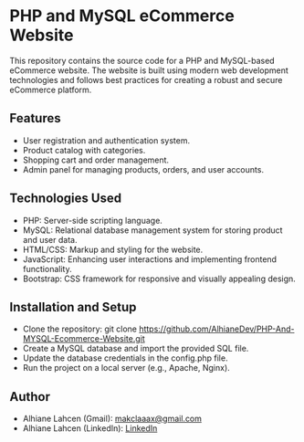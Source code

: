 # PHP and MySQL eCommerce Website

This repository contains the source code for a PHP and MySQL-based eCommerce website. The website is built using modern web development technologies and follows best practices for creating a robust and secure eCommerce platform.

## Features

* User registration and authentication system.
* Product catalog with categories.
* Shopping cart and order management.
* Admin panel for managing products, orders, and user accounts.

## Technologies Used

* PHP: Server-side scripting language.
* MySQL: Relational database management system for storing product and user data.
* HTML/CSS: Markup and styling for the website.
* JavaScript: Enhancing user interactions and implementing frontend functionality.
* Bootstrap: CSS framework for responsive and visually appealing design.

## Installation and Setup

* Clone the repository: git clone https://github.com/AlhianeDev/PHP-And-MYSQL-Ecommerce-Website.git
* Create a MySQL database and import the provided SQL file.
* Update the database credentials in the config.php file.
* Run the project on a local server (e.g., Apache, Nginx).

## Author

* Alhiane Lahcen (Gmail): [makclaaax@gmail.com](makclaaax@gmail.com)
* Alhiane Lahcen (LinkedIn): [LinkedIn](https://www.linkedin.com/in/lahcen-alhiane-326ba82a9/)
